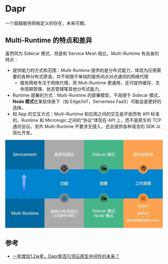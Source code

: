 # Dapr

一个超越服务网格定义的存在，未来可期。


## Multi-Runtime 的特点和差异

虽然同为 Sidecar 模式，但是和 Service Mesh 相比，Multi-Runtime 有自身的特点：

- 提供能力的方式和范围：Multi-Runtime 提供的是分布式能力，体现为应用需要的各种分布式原语，并不局限于单纯的服务间点对点通讯的网络代理
    - 服务网格专注于网络代理，而 Muti-Runtime 更通用，还可提供缓存、生命周期管理、状态管理等其他分布式能力。
- Runtime 部署的方式：Multi-Runtime 的部署模型，不局限于 Sidecar 模式，**Node 模式**在某些场景下（如 Edge/IoT，Serverless FaaS）可能会是更好的选择。
- 和 App 的交互方式：Multi-Runtime 和应用之间的交互是开放而有 API 标准的，Runtime 和 Micrologic 之间的“协议”体现在 API 上，而不是原生的 TCP 通讯协议。另外 Multi-Runtime 不要求无侵入，还会提供各种语言的 SDK 以简化开发。

![](./_imgs/multiruntime-vs-servicemesh.webp)

## 参考

- [一年增加1.2w星，Dapr能否引领云原生中间件的未来？](https://mp.weixin.qq.com/s/KSln4MPWQHICIDeHiY-nWg)



